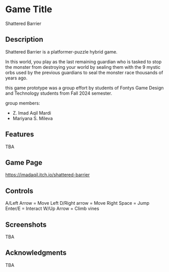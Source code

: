 # Game Title

Shattered Barrier

## Description

Shattered Barrier is a platformer-puzzle hybrid game.

In this world, you play as the last remaining guardian who is tasked to stop the monster from destroying your world by sealing them with the 9 mystic orbs used by the previous guardians to seal the monster race thousands of years ago.

this game prototype was a group effort by students of Fontys Game Design and Technology students from Fall 2024 semester.

group members:
- Z. Imad Aqil Mardi
- Mariyana S. Mileva

## Features

TBA

## Game Page

https://imadaqil.itch.io/shattered-barrier

## Controls

A/Left Arrow    = Move Left
D/Right arrow   = Move Right
Space           = Jump
Enter/E         = Interact
W/Up Arrow      = Climb vines

## Screenshots

TBA

## Acknowledgments

TBA
